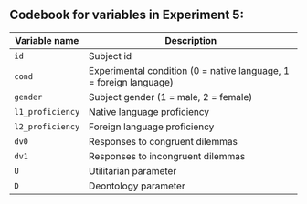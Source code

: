 ## Codebook for variables in Experiment 5: ##

Variable name 	| Description
----|---------
`id`           	| Subject id
`cond`          | Experimental condition (0 = native language, 1 = foreign language)
`gender`        | Subject gender (1 = male, 2 = female)
`l1_proficiency`| Native language proficiency
`l2_proficiency`| Foreign language proficiency
`dv0`           | Responses to congruent dilemmas
`dv1`           | Responses to incongruent dilemmas
`U`             | Utilitarian parameter
`D`             | Deontology parameter
